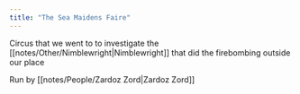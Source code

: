 ```yaml
---
title: "The Sea Maidens Faire"
---
```

Circus that we went to to investigate the [[notes/Other/Nimblewright|Nimblewright]] that did the firebombing outside our place

Run by [[notes/People/Zardoz Zord|Zardoz Zord]]